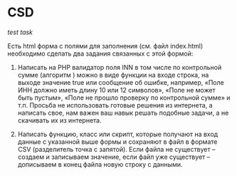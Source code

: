 # CSD
*test task*

Есть html форма с полями для заполнения (см. файл index.html) необходимо сделать два задания связанных с этой формой:

1.  Написать на PHP валидатор поля INN в том числе по контрольной сумме (алгоритм ) можно в виде функции на входе строка, на выходе значение true или сообщение об ошибке, например, «Поле ИНН должно иметь длину 10 или 12 символов», «Поле не может быть пустым», «Поле не прошло проверку по контрольной сумме» и т.п. Просьба не использовать готовые решения из интернета, а написать свое, нам важен ваш навык решать подобные задачи, а не скачивать их из интернета.

1. Написать функцию, класс или скрипт, которые получают на вход данные с указанной выше формы и сохраняют в файл в формате CSV (разделитель точка с запятой). Если файла не существует – создаем и записываем значение, если файл уже существует – дописываем в конец файла новую строку с данными.
